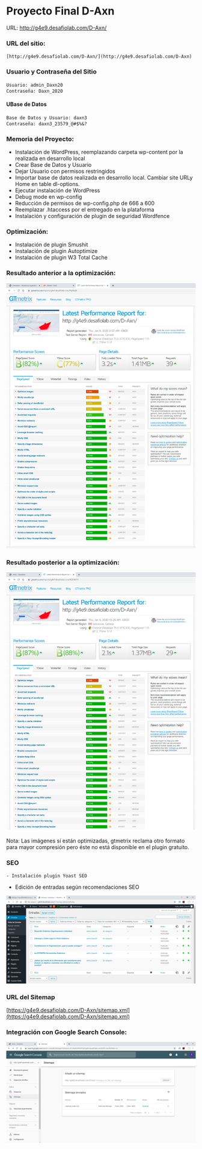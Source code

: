 # Proyecto Final D-Axn
URL: http://g4e9.desafiolab.com/D-Axn/

### URL del sitio:
	[http://g4e9.desafiolab.com/D-Axn/](http://g4e9.desafiolab.com/D-Axn)

### Usuario y Contraseña del Sitio
	Usuario: admin_Daxn20
	Contraseña: Daxn_2020

#### UBase de Datos
	Base de Datos y Usuario: daxn3
	Contraseña: daxn3_23579_@#$%&?

### Memoria del Proyecto:
- Instalación de WordPress, reemplazando carpeta wp-content por la realizada en desarrollo local
- Crear Base de Datos y Usuario
- Dejar Usuario con permisos restringidos
- Importar base de datos realizada en desarrollo local. Cambiar site URLy Home en table dl-options.
- Ejecutar instalación de WordPress
- Debug mode en wp-config
- Reducción de permisos de wp-config.php de 666 a 600
- Reemplazar .htaccess por el entregado en la plataforma
- Instalación y configuración de plugin de seguridad Wordfence

### Optimización:
- Instalación de plugin Smushit
- Instalación de plugin Autoptimize
- Instalación de plugin W3 Total Cache

### Resultado anterior a la optimización:
![](img/gtmetrix-inicial.jpg)

### Resultado posterior a la optimización:
![](img/gtmetrix-final.jpg)

Nota: Las imágenes sí están optimizadas, gtmetrix reclama otro formato para mayor compresión pero éste no está disponible en el plugin gratuito.

### SEO
	- Instalación plugin Yoast SEO
  - Edición de entradas según recomendaciones SEO

![](img/SEO_D-Axn.jpg)

### URL del Sitemap
[https://g4e9.desafiolab.com/D-Axn/sitemap.xml](https://g4e9.desafiolab.com/D-Axn/sitemap.xml)

### Integración con Google Search Console:
![](img/sitemap_D-Axn.jpg)
